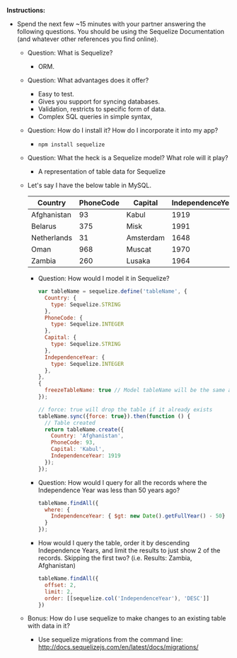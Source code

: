 **Instructions:**

* Spend the next few ~15 minutes with your partner answering the following questions. You should be using the Sequelize Documentation (and whatever other references you find online).

  * Question: What is Sequelize?

    * ORM.

  * Question: What advantages does it offer?

    * Easy to test.
    * Gives you support for syncing databases.
    * Validation, restricts to specific form of data.
    * Complex SQL queries in simple syntax,

  * Question: How do I install it? How do I incorporate it into my app?

    * `npm install sequelize`

  * Question: What the heck is a Sequelize model? What role will it play?

    * A representation of table data for Sequelize

  * Let's say I have the below table in MySQL.

    | Country     | PhoneCode | Capital   | IndependenceYear |
    | ----------- | --------- | --------- | ---------------- |
    | Afghanistan | 93        | Kabul     | 1919             |
    | Belarus     | 375       | Misk      | 1991             |
    | Netherlands | 31        | Amsterdam | 1648             |
    | Oman        | 968       | Muscat    | 1970             |
    | Zambia      | 260       | Lusaka    | 1964             |

    * Question: How would I model it in Sequelize?

      ```javascript
      var tableName = sequelize.define('tableName', {
        Country: {
          type: Sequelize.STRING
        },
        PhoneCode: {
          type: Sequelize.INTEGER
        },
        Capital: {
          type: Sequelize.STRING
        },
        IndependenceYear: {
          type: Sequelize.INTEGER
        },
      },
      {
        freezeTableName: true // Model tableName will be the same as the model name instead of being pluralized
      });

      // force: true will drop the table if it already exists
      tableName.sync({force: true}).then(function () {
        // Table created
        return tableName.create({
          Country: 'Afghanistan',
          PhoneCode: 93,
          Capital: 'Kabul',
          IndependenceYear: 1919
        });
      });
      ```

    * Question: How would I query for all the records where the Independence Year was less than 50 years ago?

      ```javascript
      tableName.findAll({
        where: {
          IndependenceYear: { $gt: new Date().getFullYear() - 50}
        }
      });
      ```

    * How would I query the table, order it by descending Independence Years, and limit the results to just show 2 of the records. Skipping the first two? (i.e. Results: Zambia, Afghanistan)

      ```javascript
      tableName.findAll({
        offset: 2,
        limit: 2,
        order: [[sequelize.col('IndependenceYear'), 'DESC']]
      })
      ```

  * Bonus: How do I use sequelize to make changes to an existing table with data in it?

    * Use sequelize migrations from the command line: <http://docs.sequelizejs.com/en/latest/docs/migrations/>

